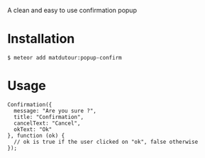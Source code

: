 A clean and easy to use confirmation popup

Installation
============

    $ meteor add matdutour:popup-confirm

Usage
=====


	Confirmation({
      message: "Are you sure ?",
      title: "Confirmation",
      cancelText: "Cancel",
      okText: "Ok"
    }, function (ok) {
      // ok is true if the user clicked on "ok", false otherwise
    });
